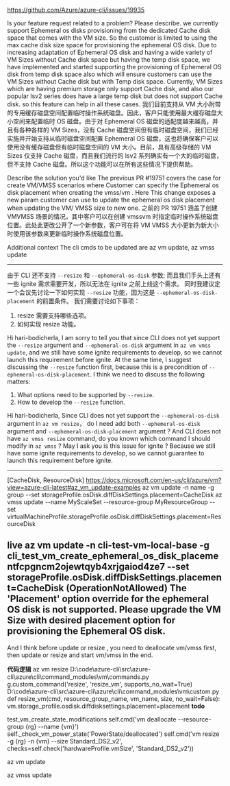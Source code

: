 https://github.com/Azure/azure-cli/issues/19935

Is your feature request related to a problem? Please describe.
we currently support Ephemeral os disks provisioning from the dedicated Cache disk space that comes with the VM size. So the customer is limited to using the max cache disk size space for provisioning the ephemeral OS disk. Due to increasing adaptation of Ephemeral OS disk and having a wide variety of VM Sizes without Cache disk space but having the temp disk space, we have implemented and started supporting the provisioning of Ephemeral OS disk from temp disk space also which will ensure customers can use the VM Sizes without Cache disk but with Temp disk space. Currently, VM Sizes which are having premium storage only support Cache disk, and also our popular lsv2 series does have a large temp disk but does not support Cache disk. so this feature can help in all these cases.
我们目前支持从 VM 大小附带的专用缓存磁盘空间配置临时操作系统磁盘。因此，客户只能使用最大缓存磁盘大小空间来配置临时 OS 磁盘。由于对 Ephemeral OS 磁盘的适配度越来越高，并且有各种各样的 VM Sizes，没有 Cache 磁盘空间但有临时磁盘空间，我们已经实施并开始支持从临时磁盘空间配置 Ephemeral OS 磁盘，这也将确保客户可以使用没有缓存磁盘但有临时磁盘空间的 VM 大小。目前，具有高级存储的 VM Sizes 仅支持 Cache 磁盘，而且我们流行的 lsv2 系列确实有一个大的临时磁盘，但不支持 Cache 磁盘。所以这个功能可以在所有这些情况下提供帮助。

Describe the solution you'd like
The previous PR #19751 covers the case for create VM/VMSS scenarios where Customer can specify the Ephemeral os disk placement when creating the vmss/vm .
Here This change exposes a new param customer can use to update the ephemeral os disk placement when updating the VM/ VMSS size to new one.
之前的 PR 19751 涵盖了创建 VMVMSS 场景的情况，其中客户可以在创建 vmssvm 时指定临时操作系统磁盘位置。此处此更改公开了一个新参数，客户可在将 VM VMSS 大小更新为新大小时使用该参数来更新临时操作系统磁盘位置。

Additional context
The cli cmds to be updated are az vm update, az vmss update

--------------------------------------------------------------
由于 CLI 还不支持 `--resize` 和 `--ephemeral-os-disk` 参数; 而且我们手头上还有一些 ignite 需求需要开发，所以无法在 ignite 之前上线这个需求。
同时我建议定一个会议先讨论一下如何实现 `--resize` 功能，因为这是 `--ephemeral-os-disk-placement` 的前置条件。
我们需要讨论如下事项：
1. resize 需要支持哪些选项。
2. 如何实现 resize 功能。 

Hi hari-bodicherla,
I am sorry to tell you that since CLI does not yet support the `--resize` argument and `--ephemeral-os-disk` argument in `az vm vmss update`, and we still have some ignite requirements to develop, so we cannot launch this requirement before ignite.
At the same time, I suggest discussing the `--resize` function first, because this is a precondition of `--ephemeral-os-disk-placement`.
I think we need to discuss the following matters:
1. What options need to be supported by `--resize`.
2. How to develop the `--resize` function.

Hi hari-bodicherla,
Since CLI does not yet support the `--ephemeral-os-disk` argument in `az vm resize`， do I need add both `--ephemeral-os-disk` argument and `--ephemeral-os-disk-placement` argument ?
And CLI does not have `az vmss resize` command, do you known which command I should modify in `az vmss` ?
May I ask you is this issue for ignite ?
Because we still have some ignite requirements to develop, so we cannot guarantee to launch this requirement before ignite.

-------------------------------------------------------------
[CacheDisk, ResourceDisk]
https://docs.microsoft.com/en-us/cli/azure/vm?view=azure-cli-latest#az_vm_update-examples
az vm update -n name -g group --set storageProfile.osDisk.diffDiskSettings.placement=CacheDisk
az vmss update --name MyScaleSet --resource-group MyResourceGroup --set virtualMachineProfile.storageProfile.osDisk.diffDiskSettings.placement=ResourceDisk

live
az vm update -n cli-test-vm-local-base -g cli_test_vm_create_ephemeral_os_disk_placementfcpgncm2ojewtqyb4xrjgaiod4ze7 --set storageProfile.osDisk.diffDiskSettings.placement=CacheDisk
(OperationNotAllowed) The 'Placement' option override for the ephemeral OS disk is not supported. Please upgrade the VM Size with desired placement option for provisioning the Ephemeral OS disk.
-------------------------------------------------------------

And I think before update or resize , you need to deallocate vm/vmss first, then update or resize and start vm/vmss in the end.

**代码逻辑**
az vm resize 
D:\code\azure-cli\src\azure-cli\azure\cli\command_modules\vm\commands.py
g.custom_command('resize', 'resize_vm', supports_no_wait=True)
D:\code\azure-cli\src\azure-cli\azure\cli\command_modules\vm\custom.py
def resize_vm(cmd, resource_group_name, vm_name, size, no_wait=False):
vm.storage_profile.osdisk.diffdisksettings.placement=placement **todo**

test_vm_create_state_modifications
self.cmd('vm deallocate --resource-group {rg} --name {vm}')
self._check_vm_power_state('PowerState/deallocated')
self.cmd('vm resize -g {rg} -n {vm} --size Standard_DS2_v2',
         checks=self.check('hardwareProfile.vmSize', 'Standard_DS2_v2'))

az vm update

az vmss update
